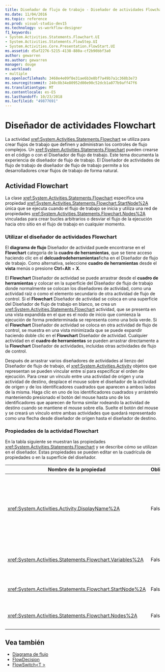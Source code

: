```yaml
---
title: Diseñador de flujo de trabajo - Diseñador de actividades Flowchart
ms.date: 11/04/2016
ms.topic: reference
ms.prod: visual-studio-dev15
ms.technology: vs-workflow-designer
f1_keywords:
- System.Activities.Statements.Flowchart.UI
- System.Activities.Statements.FlowStep.UI
- System.Activities.Core.Presentation.FlowStart.UI
ms.assetid: d5af2276-5215-4138-880a-cf2b90bbf3a0
author: gewarren
ms.author: gewarren
manager: douge
ms.workload:
- multiple
ms.openlocfilehash: 3468e4e09f8e31ae6b3e8bf7a49b7a1c368b3e73
ms.sourcegitcommit: 240c8b34e80952d00e90c52dcb1a077b9aff47f6
ms.translationtype: MT
ms.contentlocale: es-ES
ms.lasthandoff: 10/23/2018
ms.locfileid: "49877691"
---
```

# <a name="flowchart-activity-designer"></a>Diseñador de actividades Flowchart

La actividad <xref:System.Activities.Statements.Flowchart> se utiliza para crear flujos de trabajo que definen y administran los controles de flujo complejos. Un <xref:System.Activities.Statements.Flowchart> pueden crearse en el código o con el Diseñador de flujo de trabajo. Este tema documenta la experiencia de diseñador de flujo de trabajo. El Diseñador de actividades de flujo de trabajo de diseñador de flujo de trabajo permite a los desarrolladores crear flujos de trabajo de forma natural.

## <a name="the-flowchart-activity"></a>Actividad Flowchart

La clase <xref:System.Activities.Statements.Flowchart> especifica una propiedad <xref:System.Activities.Statements.Flowchart.StartNode%2A> única que se ejecuta cuando el flujo de trabajo se inicia y utiliza una red de propiedades <xref:System.Activities.Statements.Flowchart.Nodes%2A> vinculadas para crear bucles arbitrarios o desviar el flujo de la ejecución hacia otro sitio en el flujo de trabajo en cualquier momento.

### <a name="using-the-flowchart-activity-designer"></a>Utilizar el diseñador de actividades Flowchart

El **diagrama de flujo** Diseñador de actividad puede encontrarse en el **Flowchart** categoría de la **cuadro de herramientas**, que se tiene acceso haciendo clic en el **delcuadrodeherramientas**ficha en el Diseñador de flujo de trabajo. Como alternativa, seleccione **cuadro de herramientas** desde el **vista** menús o presione **Ctrl**+**Alt** + **X**.

El **Flowchart** Diseñador de actividad se puede arrastrar desde el **cuadro de herramientas** y colocar en la superficie del Diseñador de flujo de trabajo donde normalmente se colocan los diseñadores de actividad, como una actividad raíz o como el elemento secundario de otra actividad de flujo de control. Si el **Flowchart** Diseñador de actividad se coloca en una superficie del Diseñador de flujo de trabajo en blanco, se crea un <xref:System.Activities.Statements.Flowchart> actividad, que se presenta en una vista expandida en el que es el nodo de inicio que comienza la ejecución de forma predeterminada se representa como una bola verde. Si el **Flowchart** Diseñador de actividad se coloca en otra actividad de flujo de control, se muestra en una vista minimizada que se puede expandir haciendo doble clic en el **Flowchart** Diseñador de actividad. Cualquier actividad en el **cuadro de herramientas** se pueden arrastrar directamente a la **Flowchart** Diseñador de actividades, incluidas otras actividades de flujo de control.

Después de arrastrar varios diseñadores de actividades al lienzo del Diseñador de flujo de trabajo, el <xref:System.Activities.Activity> objetos que representan se pueden vincular entre sí para especificar el orden de ejecución. Para crear un vínculo entre una actividad de origen y una actividad de destino, desplace el mouse sobre el diseñador de la actividad de origen y de los identificadores cuadrados que aparecen a ambos lados de la misma. Haga clic en uno de los identificadores cuadrados y arrástrelo manteniendo presionado el botón del mouse hasta uno de los identificadores que aparecen de forma similar rodeando la actividad de destino cuando se mantiene el mouse sobre ella. Suelte el botón del mouse y se creará un vínculo entre ambas actividades que quedará representado como una flecha desde diseñador de origen hasta el diseñador de destino.

### <a name="flowchart-activity-properties"></a>Propiedades de la actividad Flowchart

En la tabla siguiente se muestran las propiedades <xref:System.Activities.Statements.Flowchart> y se describe cómo se utilizan en el diseñador. Estas propiedades se pueden editar en la cuadrícula de propiedades o en la superficie del diseñador.

|Nombre de la propiedad|Obligatorio|Uso|
|-|--------------|-|
|<xref:System.Activities.Activity.DisplayName%2A>|False|Especifica el nombre para mostrar del diseñador de actividades en el encabezado. El valor predeterminado es Flowchart. El valor puede modificarse en el **propiedades** ventana o directamente en el encabezado del Diseñador de actividad.<br /><br /> Aunque el valor de la propiedad <xref:System.Activities.Activity.DisplayName%2A> no sea obligatorio, el procedimiento recomendado es usar uno.|
|<xref:System.Activities.Statements.Flowchart.Variables%2A>|False|La colección de variables que se aplican a esta clase <xref:System.Activities.Statements.Flowchart> para compartir el estado entre sus actividades secundarias.|
|<xref:System.Activities.Statements.Flowchart.StartNode%2A>|False|La clase <xref:System.Activities.Statements.FlowNode> que se ejecuta cuando se inicia la clase <xref:System.Activities.Statements.Flowchart>.|
|<xref:System.Activities.Statements.Flowchart.Nodes%2A>|False|Contiene la colección de objetos <xref:System.Activities.Statements.FlowNode> en la clase <xref:System.Activities.Statements.Flowchart>.|

## <a name="see-also"></a>Vea también

- [Diagrama de flujo](../workflow-designer/flowchart-activity-designers.md)
- [FlowDecision](../workflow-designer/flowdecision-activity-designer.md)
- [FlowSwitch\<T >](../workflow-designer/flowswitch-t-activity-designer.md)